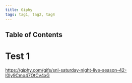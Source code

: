 ```yaml
---
title: Giphy
tags: tag1, tag2, tag4
---
```


## Table of Contents

# Test 1 

https://giphy.com/gifs/snl-saturday-night-live-season-42-l0Iy9Cmo47OtCv4xG
